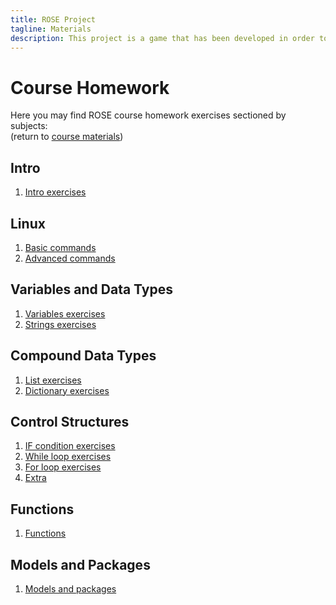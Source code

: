 ```yaml
---
title: ROSE Project
tagline: Materials
description: This project is a game that has been developed in order to help teach kids Python
---
```


# Course Homework

Here you may find ROSE course homework exercises sectioned by subjects:  
(return to [course materials](materials.md))

## Intro

1. [Intro exercises](course_materials/exercises/00_Intro/homework.md)

## Linux

1. [Basic commands](course_materials/exercises/01_Linux/homework_1.md)
2. [Advanced commands](course_materials/exercises/01_Linux/homework_2.md)

## Variables and Data Types

1. [Variables exercises](course_materials/exercises/03_Variables_and_datatypes/homework_variables.md)
2. [Strings exercises](course_materials/exercises/03_Variables_and_datatypes/homework_strings.md)

## Compound Data Types

1. [List exercises](course_materials/exercises/04_Compound_data_types/homework_list.md)
2. [Dictionary exercises](course_materials/exercises/04_Compound_data_types/homework_dictionary.md)

## Control Structures

1. [IF condition exercises](course_materials/exercises/05_Control_structures/homework_if.md)
2. [While loop exercises](course_materials/exercises/05_Control_structures/homework_while.md)
3. [For loop exercises](course_materials/exercises/05_Control_structures/homework_for.md)
3. [Extra](course_materials/exercises/05_Control_structures/extra.md)

## Functions

1. [Functions](course_materials/exercises/06_Functions/homework.md)


## Models and Packages 

1. [Models and packages](course_materials/exercises/07_Modules_and_packages/homework.md)
